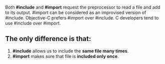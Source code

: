 Both **#include** and **#import** request the preprocessor to read a file and add to its output.
#import can be considered as an improvised version of #include.
Objective-C prefers #import over #include. C developers tend to use #include over #import.

## The only difference is that:

1. **#include** allows us to include the **same file many times**.
2. **#import** makes sure that file is **included only once**.
